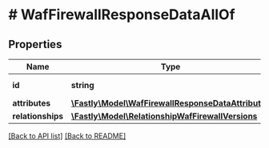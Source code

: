 # # WafFirewallResponseDataAllOf

## Properties

Name | Type | Description | Notes
------------ | ------------- | ------------- | -------------
**id** | **string** |  | [optional] [readonly] 
**attributes** | [**\Fastly\Model\WafFirewallResponseDataAttributes**](WafFirewallResponseDataAttributes.md) |  | [optional] 
**relationships** | [**\Fastly\Model\RelationshipWafFirewallVersions**](RelationshipWafFirewallVersions.md) |  | [optional] 


[[Back to API list]](../../README.md#endpoints) [[Back to README]](../../README.md)
